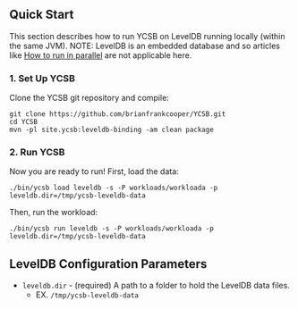 <!--
Copyright (c) 2012 - 2018 YCSB contributors. All rights reserved.

Licensed under the Apache License, Version 2.0 (the "License"); you
may not use this file except in compliance with the License. You
may obtain a copy of the License at

http://www.apache.org/licenses/LICENSE-2.0

Unless required by applicable law or agreed to in writing, software
distributed under the License is distributed on an "AS IS" BASIS,
WITHOUT WARRANTIES OR CONDITIONS OF ANY KIND, either express or
implied. See the License for the specific language governing
permissions and limitations under the License. See accompanying
LICENSE file.
-->

## Quick Start

This section describes how to run YCSB on LevelDB running locally (within the same JVM).
NOTE: LevelDB is an embedded database and so articles like [How to run in parallel](https://github.com/brianfrankcooper/YCSB/wiki/Running-a-Workload-in-Parallel) are not applicable here.

### 1. Set Up YCSB

Clone the YCSB git repository and compile:

    git clone https://github.com/brianfrankcooper/YCSB.git
    cd YCSB
    mvn -pl site.ycsb:leveldb-binding -am clean package

### 2. Run YCSB

Now you are ready to run! First, load the data:

    ./bin/ycsb load leveldb -s -P workloads/workloada -p leveldb.dir=/tmp/ycsb-leveldb-data

Then, run the workload:

    ./bin/ycsb run leveldb -s -P workloads/workloada -p leveldb.dir=/tmp/ycsb-leveldb-data

## LevelDB Configuration Parameters

* ```leveldb.dir``` - (required) A path to a folder to hold the LevelDB data files.
    * EX. ```/tmp/ycsb-leveldb-data```